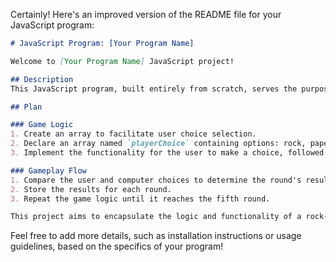 Certainly! Here's an improved version of the README file for your JavaScript program:

```markdown
# JavaScript Program: [Your Program Name]

Welcome to [Your Program Name] JavaScript project!

## Description
This JavaScript program, built entirely from scratch, serves the purpose of enabling users to engage in a game of rock-paper-scissors.

## Plan

### Game Logic
1. Create an array to facilitate user choice selection.
2. Declare an array named `playerChoice` containing options: rock, paper, and scissors.
3. Implement the functionality for the user to make a choice, followed by the program generating a choice for the computer.

### Gameplay Flow
1. Compare the user and computer choices to determine the round's result.
2. Store the results for each round.
3. Repeat the game logic until it reaches the fifth round.

This project aims to encapsulate the logic and functionality of a rock-paper-scissors game in JavaScript while offering a clear and interactive gaming experience.
```

Feel free to add more details, such as installation instructions or usage guidelines, based on the specifics of your program!